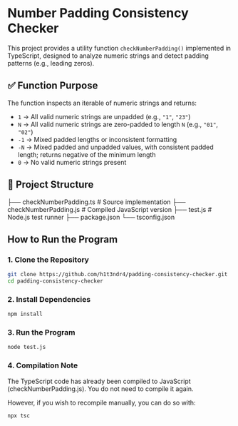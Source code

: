 # Number Padding Consistency Checker

This project provides a utility function `checkNumberPadding()` implemented in TypeScript, designed to analyze numeric strings and detect padding patterns (e.g., leading zeros).

## ✅ Function Purpose

The function inspects an iterable of numeric strings and returns:

- `1` → All valid numeric strings are unpadded (e.g., `"1"`, `"23"`)
- `N` → All valid numeric strings are zero-padded to length `N` (e.g., `"01"`, `"02"`)
- `-1` → Mixed padded lengths or inconsistent formatting
- `-N` → Mixed padded and unpadded values, with consistent padded length; returns negative of the minimum length
- `0` → No valid numeric strings present

## 📁 Project Structure

├── checkNumberPadding.ts # Source implementation
├── checkNumberPadding.js # Compiled JavaScript version
├── test.js # Node.js test runner
├── package.json
└── tsconfig.json


## How to Run the Program

### 1. Clone the Repository

```bash
git clone https://github.com/h1t3ndr4/padding-consistency-checker.git
cd padding-consistency-checker
```

### 2. Install Dependencies
```bash
npm install
```

### 3. Run the Program
```bash
node test.js
```

### 4. Compilation Note

The TypeScript code has already been compiled to JavaScript (checkNumberPadding.js). You do not need to compile it again.

However, if you wish to recompile manually, you can do so with:
```bash
npx tsc
```


